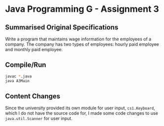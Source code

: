 # Java Programming G - Assignment 3

## Summarised Original Specifications

Write a program that maintains wage information for the employees of a company.
The company has two types of employees: hourly paid employee and monthly paid
employee. 

## Compile/Run

```sh
javac *.java
java A3Main
```

## Content Changes

Since the university provided its own module for user input, `cs1.Keyboard`,
which I do not have the source code for, I made some code changes to
use `java.util.Scanner` for user input.
